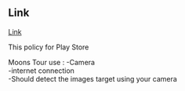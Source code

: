 ## Link

[Link](https://ruqyai.github.io/Policy/)

This policy for Play Store

Moons Tour use :
-Camera  
-internet connection  
-Should detect the images target using your camera  

